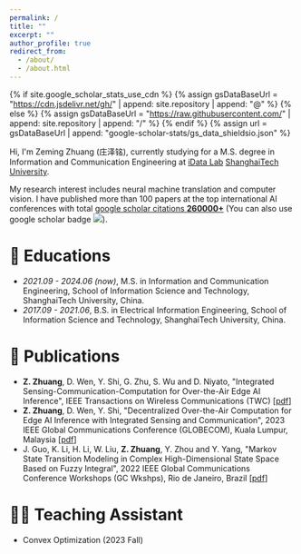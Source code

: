 ```yaml
---
permalink: /
title: ""
excerpt: ""
author_profile: true
redirect_from: 
  - /about/
  - /about.html
---
```


{% if site.google_scholar_stats_use_cdn %}
{% assign gsDataBaseUrl = "https://cdn.jsdelivr.net/gh/" | append: site.repository | append: "@" %}
{% else %}
{% assign gsDataBaseUrl = "https://raw.githubusercontent.com/" | append: site.repository | append: "/" %}
{% endif %}
{% assign url = gsDataBaseUrl | append: "google-scholar-stats/gs_data_shieldsio.json" %}

<span class='anchor' id='about-me'></span>

Hi, I'm Zeming Zhuang (庄泽铭), currently studying for a M.S. degree in Information and Communication Engineering at <a href="https://faculty.sist.shanghaitech.edu.cn/faculty/shiym/group.html">iData Lab</a> <a href="https://www.shanghaitech.edu.cn/eng/">ShanghaiTech University</a>.

My research interest includes neural machine translation and computer vision. I have published more than 100 papers at the top international AI conferences with total <a href='https://scholar.google.com/citations?user=DhtAFkwAAAAJ'>google scholar citations <strong><span id='total_cit'>260000+</span></strong></a> (You can also use google scholar badge <a href='https://scholar.google.com/citations?user=DhtAFkwAAAAJ'><img src="https://img.shields.io/endpoint?url={{ url | url_encode }}&logo=Google%20Scholar&labelColor=f6f6f6&color=9cf&style=flat&label=citations"></a>).

# 📖 Educations
- *2021.09 - 2024.06 (now)*, M.S. in Information and Communication Engineering, School of Information Science and Technology, ShanghaiTech University, China. 
- *2017.09 - 2021.06*, B.S. in Electrical Information Engineering, School of Information Science and Technology, ShanghaiTech University, China. 

<!-- # 🔥 News
- *2022.02*: &nbsp;🎉🎉 Lorem ipsum dolor sit amet, consectetur adipiscing elit. Vivamus ornare aliquet ipsum, ac tempus justo dapibus sit amet. 
- *2022.02*: &nbsp;🎉🎉 Lorem ipsum dolor sit amet, consectetur adipiscing elit. Vivamus ornare aliquet ipsum, ac tempus justo dapibus sit amet.  -->

# 📝 Publications 

<!-- <div class='paper-box'><div class='paper-box-image'><div><div class="badge">CVPR 2016</div><img src='images/500x300.png' alt="sym" width="100%"></div></div>
<div class='paper-box-text' markdown="1">

[Deep Residual Learning for Image Recognition](https://openaccess.thecvf.com/content_cvpr_2016/papers/He_Deep_Residual_Learning_CVPR_2016_paper.pdf)

**Kaiming He**, Xiangyu Zhang, Shaoqing Ren, Jian Sun

[**Project**](https://scholar.google.com/citations?view_op=view_citation&hl=zh-CN&user=DhtAFkwAAAAJ&citation_for_view=DhtAFkwAAAAJ:ALROH1vI_8AC) <strong><span class='show_paper_citations' data='DhtAFkwAAAAJ:ALROH1vI_8AC'></span></strong>
- Lorem ipsum dolor sit amet, consectetur adipiscing elit. Vivamus ornare aliquet ipsum, ac tempus justo dapibus sit amet. 
</div>
</div> -->

- **Z. Zhuang**, D. Wen, Y. Shi, G. Zhu, S. Wu and D. Niyato, "Integrated Sensing-Communication-Computation for Over-the-Air Edge AI Inference", IEEE Transactions on Wireless Communications (TWC) \[[pdf](https://www.xxcpeter.tech/assets/pubs/TWC23_ISAC_Aircomp_Edge_Inference.pdf)\]
- **Z. Zhuang**, D. Wen, Y. Shi, "Decentralized Over-the-Air Computation for Edge AI Inference with Integrated Sensing and Communication", 2023 IEEE Global Communications Conference (GLOBECOM), Kuala Lumpur, Malaysia \[[pdf](https://www.xxcpeter.tech/assets/pubs/GC23_Decentralize_FD_EdgeAI.pdf)\]
- J. Guo, K. Li, H. Li, W. Liu, **Z. Zhuang**, Y. Zhou and Y. Yang, "Markov State Transition Modeling in Complex High-Dimensional State Space Based on Fuzzy Integral", 2022 IEEE Global Communications Conference Workshops (GC Wkshps), Rio de Janeiro, Brazil \[[pdf](https://www.xxcpeter.tech/assets/pubs/GCWSP22_Markov_State_Transition_Modeling.pdf)\]

<!-- # 🎖 Honors and Awards
- *2021.10* Lorem ipsum dolor sit amet, consectetur adipiscing elit. Vivamus ornare aliquet ipsum, ac tempus justo dapibus sit amet. 
- *2021.09* Lorem ipsum dolor sit amet, consectetur adipiscing elit. Vivamus ornare aliquet ipsum, ac tempus justo dapibus sit amet.  -->

# 🧑‍🏫 Teaching Assistant
- Convex Optimization (2023 Fall)